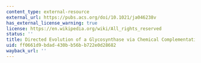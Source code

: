 ```yaml
---
content_type: external-resource
external_url: https://pubs.acs.org/doi/10.1021/ja046238v
has_external_license_warning: true
license: https://en.wikipedia.org/wiki/All_rights_reserved
status: ''
title: Directed Evolution of a Glycosynthase via Chemical Complementation
uid: ff0661d9-bdad-430b-b56b-b722e0d28682
wayback_url: ''
---
```

